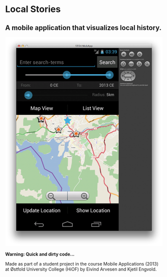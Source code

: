 # Local Stories
## A mobile application that visualizes local history.

![screenshot](screenshot.png)

**Warning: Quick and dirty code...**

Made as part of a student project in the course
Mobile Applications (2013) at Østfold University College (HiOF)
by Eivind Arvesen and Kjetil Engvold.

